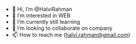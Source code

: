- 👋 Hi, I’m @HalviRahman
- 👀 I’m interested in WEB
- 🌱 I’m currently still learning 
- 💞️ I’m looking to collaborate on company
- 📫 How to reach me (halvi.rahman@gmail.com)

<!---
HalviRahman/HalviRahman is a ✨ special ✨ repository because its `README.md` (this file) appears on your GitHub profile.
You can click the Preview link to take a look at your changes.
--->
